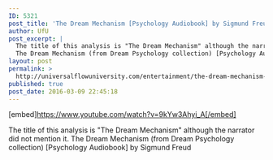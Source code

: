 ```yaml
---
ID: 5321
post_title: 'The Dream Mechanism [Psychology Audiobook] by Sigmund Freud'
author: UfU
post_excerpt: |
  The title of this analysis is "The Dream Mechanism" although the narrator did not mention it.
  The Dream Mechanism (from Dream Psychology collection) [Psychology Audiobook] by Sigmund Freud
layout: post
permalink: >
  http://universalflowuniversity.com/entertainment/the-dream-mechanism-psychology-audiobook-by-sigmund-freud/
published: true
post_date: 2016-03-09 22:45:18
---
```

[embed]https://www.youtube.com/watch?v=9kYw3Ahyi_A[/embed]<br>
<p>The title of this analysis is "The Dream Mechanism" although the narrator did not mention it.
The Dream Mechanism (from Dream Psychology collection) [Psychology Audiobook] by Sigmund Freud</p>